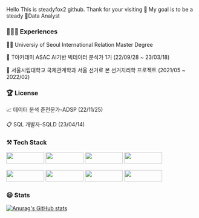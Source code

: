 
Hello This is steadyfox2 github. Thank for your visiting 👋 My goal is to be a steady 🤖Data Analyst



### 👩🏻‍💻 Experiences

🧑‍🎓 Universiy of Seoul International Relation Master Degree

🏫 T아카데미 ASAC AI기반 빅데이터 분석가 1기 (22/09/28 ~ 23/03/18)

🏫 서울시립대학교 국제관계학과 서울 선거로 본 선거지리학 프로젝트 (2021/05 ~ 2022/02)


### 🏆 License

📈 데이터 분석 준전문가-ADSP (22/11/25)

📋 SQL 개발자-SQLD (23/04/14)


### ⚒️ Tech Stack

<img src="https://img.shields.io/badge/Python-3766AB?style=plastic-square&logo=Python&logoColor=white" width="100" height="30"/> <img src="https://img.shields.io/badge/Numpy-013243?style=plastic-square&logo=Numpy&logoColor=yellow" width="100" height="30"/> <img src="https://img.shields.io/badge/Pandas-150458?style=plastic-square&logo=Pandas&logoColor=white" width="100" height="30"/> <img src="https://img.shields.io/badge/scikit-learn-F7931E?style=plastic-square&logo=scikit-learn&logoColor=white" width="100" height="30"/> 

<img src="https://img.shields.io/badge/MYSQL-4479A1?style=plastic-square&logo=MYSQL&logoColor=white" width="100" height="30"/> <img src="https://img.shields.io/badge/Tableau-E97627?style=plastic-square&logo=Tableau&logoColor=white" width="100" height="30"/> <img src="https://img.shields.io/badge/PyTorch-EE4C2C?style=plastic-square&logo=PyTorch&logoColor=white" width="100" height="30"/>
<img src="https://img.shields.io/badge/GitHub-181717?style=plastic-square&logo=GitHub&logoColor=white" width="100" height="30"/>


### 😄 Stats

[![Anurag's GitHub stats](https://github-readme-stats.vercel.app/api?username=steadyfox2&theme=great-gatsby)](https://github.com/anuraghazra/github-readme-stats)
